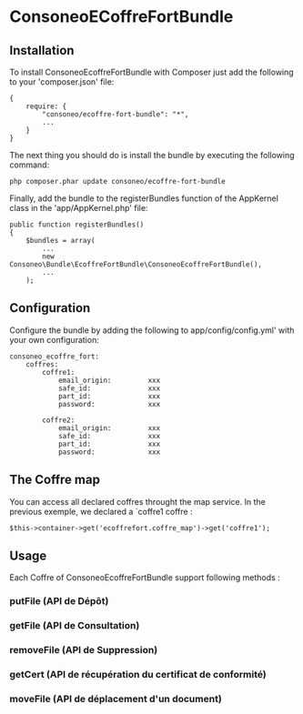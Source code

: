 ConsoneoECoffreFortBundle
=========================

Installation
-------------------------

To install ConsoneoEcoffreFortBundle with Composer just add the following to your 'composer.json' file:

    {
        require: {
            "consoneo/ecoffre-fort-bundle": "*",
            ...
        }
    }

The next thing you should do is install the bundle by executing the following command:

    php composer.phar update consoneo/ecoffre-fort-bundle
    
Finally, add the bundle to the registerBundles function of the AppKernel class in the 'app/AppKernel.php' file:

    public function registerBundles()
    {
        $bundles = array(
            ...
            new Consoneo\Bundle\EcoffreFortBundle\ConsoneoEcoffreFortBundle(),
            ...
        );
        
Configuration
-------------------------

Configure the bundle by adding the following to app/config/config.yml' with your own configuration:

    consoneo_ecoffre_fort:
        coffres:
            coffre1:
                email_origin:         xxx
                safe_id:              xxx
                part_id:              xxx
                password:             xxx
    
            coffre2:
                email_origin:         xxx
                safe_id:              xxx
                part_id:              xxx
                password:             xxx
                
The Coffre map
-------------------------
You can access all declared coffres throught the map service. In the previous exemple, we declared a `coffre1 coffre :

    $this->container->get('ecoffrefort.coffre_map')->get('coffre1');

Usage
-------------------------

Each Coffre of ConsoneoEcoffreFortBundle support following methods : 

### putFile (API de Dépôt)
### getFile (API de Consultation)
### removeFile (API de Suppression)
### getCert (API de récupération du certificat de conformité)
### moveFile (API de déplacement d'un document)